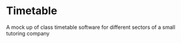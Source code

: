 # Timetable
A mock up of class timetable software for different sectors of a small tutoring company
